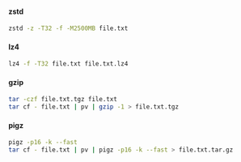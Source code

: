 #### zstd

```bash
zstd -z -T32 -f -M2500MB file.txt
```

#### lz4

```bash
lz4 -f -T32 file.txt file.txt.lz4
```

#### gzip
```bash
tar -czf file.txt.tgz file.txt
tar cf - file.txt | pv | gzip -1 > file.txt.tgz
```

#### pigz
```bash
pigz -p16 -k --fast
tar cf - file.txt | pv | pigz -p16 -k --fast > file.txt.tar.gz
```
